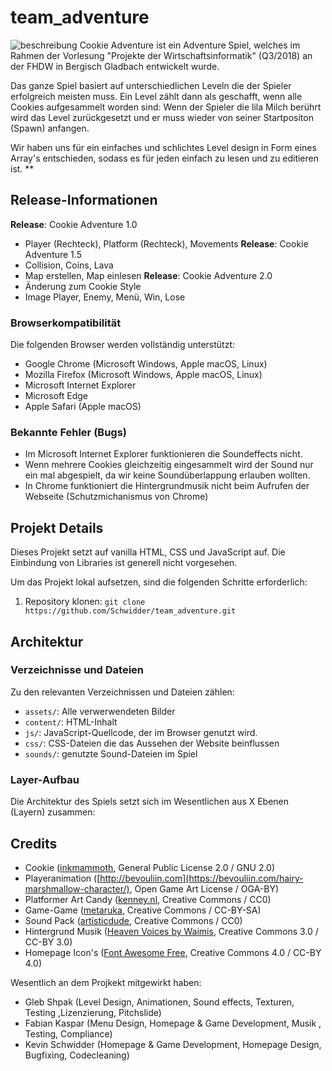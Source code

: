 # team_adventure

![beschreibung](https://user-images.githubusercontent.com/41168148/45183901-aa918e00-b225-11e8-8d7f-f949964e1ce1.png "Beschreibung des Spiels.")
Cookie Adventure ist ein Adventure Spiel, welches im Rahmen der Vorlesung "Projekte der Wirtschaftsinformatik" (Q3/2018) 
an der FHDW in Bergisch Gladbach entwickelt wurde.

Das ganze Spiel basiert auf unterschiedlichen Leveln die der Spieler erfolgreich meisten muss.
Ein Level zählt dann als geschafft, wenn alle Cookies aufgesammelt worden sind:
Wenn der Spieler die lila Milch berührt wird das Level zurückgesetzt und er muss wieder 
von seiner Startpositon (Spawn) anfangen.

Wir haben uns für ein einfaches und schlichtes Level design in Form eines Array's entschieden, 
sodass es für jeden einfach zu lesen und zu editieren ist. 
**
## Release-Informationen
**Release**: Cookie Adventure 1.0
* Player (Rechteck), Platform (Rechteck), Movements
**Release**: Cookie Adventure 1.5
* Collision, Coins, Lava
* Map erstellen, Map einlesen
**Release**: Cookie Adventure 2.0
* Änderung zum Cookie Style
* Image Player, Enemy, Menü, Win, Lose

### Browserkompatibilität
Die folgenden Browser werden vollständig unterstützt:
* Google Chrome (Microsoft Windows, Apple macOS, Linux)
* Mozilla Firefox (Microsoft Windows, Apple macOS, Linux)
* Microsoft Internet Explorer
* Microsoft Edge
* Apple Safari (Apple macOS)

### Bekannte Fehler (Bugs)
* Im Microsoft Internet Explorer funktionieren die Soundeffects nicht.
* Wenn mehrere Cookies gleichzeitig eingesammelt wird der Sound nur ein mal abgespielt, da wir keine Soundüberlappung erlauben wollten.
* In Chrome funktioniert die Hintergrundmusik nicht beim Aufrufen der Webseite (Schutzmichanismus von Chrome)

## Projekt Details
Dieses Projekt setzt auf vanilla HTML, CSS und JavaScript auf.
Die Einbindung von Libraries ist generell nicht vorgesehen.

Um das Projekt lokal aufsetzen, sind die folgenden Schritte erforderlich:
1. Repository klonen: `git clone https://github.com/Schwidder/team_adventure.git`

## Architektur
### Verzeichnisse und Dateien
Zu den relevanten Verzeichnissen und Dateien zählen:
* `assets/`: Alle verwerwendeten Bilder
* `content/`: HTML-Inhalt
* `js/`: JavaScript-Quellcode, der im Browser genutzt wird.
* `css/`: CSS-Dateien die das Aussehen der Website beinflussen
* `sounds/`: genutzte Sound-Dateien im Spiel



### Layer-Aufbau
Die Architektur des Spiels setzt sich im Wesentlichen aus X Ebenen (Layern) zusammen:



## Credits

* Cookie ([inkmammoth](https://opengameart.org/content/pixel-art-food-pack-by-inkmammoth), General Public License 2.0 / GNU 2.0)
* Playeranimation ([http://bevouliin.com](https://bevouliin.com/hairy-marshmallow-character/), Open Game Art License / OGA-BY)
* Platformer Art Candy ([kenney.nl](https://kenney.nl/assets/platformer-art-candy), Creative Commons / CC0)
* Game-Game ([metaruka](https://opengameart.org/content/game-game), Creative Commons / CC-BY-SA)
* Sound Pack ([artisticdude](https://opengameart.org/content/rpg-sound-pack), Creative Commons / CC0)
* Hintergrund Musik ([Heaven Voices by Waimis](https://soundcloud.com/waimis), Creative Commons 3.0 / CC-BY 3.0)
* Homepage Icon's ([Font Awesome Free](https://fontawesome.com/free), Creative Commons 4.0 / CC-BY 4.0) 


Wesentlich an dem Projkekt mitgewirkt haben:
* Gleb Shpak (Level Design, Animationen, Sound effects, Texturen, Testing ,Lizenzierung, Pitchslide)
* Fabian Kaspar (Menu Design, Homepage & Game Development, Musik , Testing, Compliance)
* Kevin Schwidder (Homepage & Game Development, Homepage Design, Bugfixing, Codecleaning)
